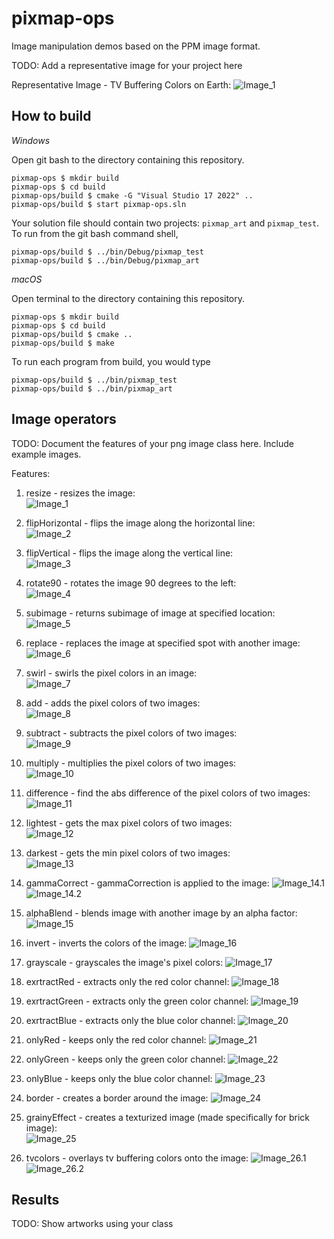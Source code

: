 # pixmap-ops

Image manipulation demos based on the PPM image format.

TODO: Add a representative image for your project here

Representative Image - TV Buffering Colors on Earth:
![Image_1](images/earth-tv-colors.png)

## How to build

*Windows*

Open git bash to the directory containing this repository.

```
pixmap-ops $ mkdir build
pixmap-ops $ cd build
pixmap-ops/build $ cmake -G "Visual Studio 17 2022" ..
pixmap-ops/build $ start pixmap-ops.sln
```

Your solution file should contain two projects: `pixmap_art` and `pixmap_test`.
To run from the git bash command shell, 

```
pixmap-ops/build $ ../bin/Debug/pixmap_test
pixmap-ops/build $ ../bin/Debug/pixmap_art
```

*macOS*

Open terminal to the directory containing this repository.

```
pixmap-ops $ mkdir build
pixmap-ops $ cd build
pixmap-ops/build $ cmake ..
pixmap-ops/build $ make
```

To run each program from build, you would type

```
pixmap-ops/build $ ../bin/pixmap_test
pixmap-ops/build $ ../bin/pixmap_art
```

## Image operators

TODO: Document the features of your png image class here. Include example images.

Features:
1. resize - resizes the image:                                
![Image_1](images/earth-200-300.png)

2. flipHorizontal - flips the image along the horizontal line:  
![Image_2](images/earth-flip.png)

3. flipVertical - flips the image along the vertical line:  
![Image_3](images/earth-vertical-flip.png)

4. rotate90 - rotates the image 90 degrees to the left:  
![Image_4](images/earth-rotate90.png)

5. subimage - returns subimage of image at specified location:  
![Image_5](images/earth-subimage.png)

6. replace - replaces the image at specified spot with another image:  
![Image_6](images/earth-blend-0.5.png)

7. swirl - swirls the pixel colors in an image:     
![Image_7](images/bear-swirl.png)

8. add - adds the pixel colors of two images:                                 
![Image_8](images/feep-add.png)

9. subtract - subtracts the pixel colors of two images:                         
![Image_9](images/feep-subtract.png)

10. multiply - multiplies the pixel colors of two images:                              
![Image_10](images/feep-multiply.png)

11. difference - find the abs difference of the pixel colors of two images:                          
![Image_11](images/feep-difference.png)

12. lightest - gets the max pixel colors of two images:                            
![Image_12](images/feep-lightest.png)

13. darkest - gets the min pixel colors of two images:                            
![Image_13](images/feep-darkest.png)

14. gammaCorrect - gammaCorrection is applied to the image:
![Image_14.1](images/earth-gamma-0.6.png)
![Image_14.2](images/earth-gamma-2.2.png)  

15. alphaBlend - blends image with another image by an alpha factor:
![Image_15](images/earth-blend-0.5.png)  

16. invert - inverts the colors of the image:
![Image_16](images/bear-invert.png)

17. grayscale - grayscales the image's pixel colors:
![Image_17](images/earth-grayscale.png)

18. exrtractRed - extracts only the red color channel:
![Image_18](images/friends-extract-red.png)

19. exrtractGreen - extracts only the green color channel:
![Image_19](images/friends-extract-green.png)

20. exrtractBlue - extracts only the blue color channel:
![Image_20](images/friends-extract-blue.png)

21. onlyRed - keeps only the red color channel:
![Image_21](images/friends-only-red.png)

22. onlyGreen - keeps only the green color channel:
![Image_22](images/friends-only-green.png)

23. onlyBlue - keeps only the blue color channel:
![Image_23](images/friends-only-blue.png)

24. border - creates a border around the image:
![Image_24](images/flowers-border.png)

25. grainyEffect - creates a texturized image (made specifically for brick image):  
![Image_25](images/brick-texturized.png)

26. tvcolors - overlays tv buffering colors onto the image:
![Image_26.1](images/earth-tv-colors.png)
![Image_26.2](images/squishy-tv-colors.png)

## Results 

TODO: Show artworks using your class

